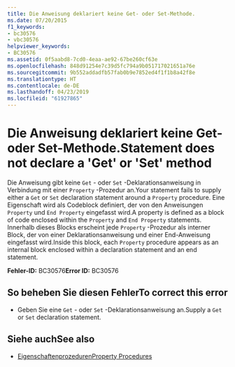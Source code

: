 ```yaml
---
title: Die Anweisung deklariert keine Get- oder Set-Methode.
ms.date: 07/20/2015
f1_keywords:
- bc30576
- vbc30576
helpviewer_keywords:
- BC30576
ms.assetid: 0f5aabd8-7cd0-4eaa-ae92-67be260cf63e
ms.openlocfilehash: 848d91254e7c39d5fc794a9b051717021651a76e
ms.sourcegitcommit: 9b552addadfb57fab0b9e7852ed4f1f1b8a42f8e
ms.translationtype: HT
ms.contentlocale: de-DE
ms.lasthandoff: 04/23/2019
ms.locfileid: "61927865"
---
```

# <a name="statement-does-not-declare-a-get-or-set-method"></a><span data-ttu-id="2d359-102">Die Anweisung deklariert keine Get- oder Set-Methode.</span><span class="sxs-lookup"><span data-stu-id="2d359-102">Statement does not declare a 'Get' or 'Set' method</span></span>
<span data-ttu-id="2d359-103">Die Anweisung gibt keine `Get` - oder `Set` -Deklarationsanweisung in Verbindung mit einer `Property` -Prozedur an.</span><span class="sxs-lookup"><span data-stu-id="2d359-103">Your statement fails to supply either a `Get` or `Set` declaration statement around a `Property` procedure.</span></span> <span data-ttu-id="2d359-104">Eine Eigenschaft wird als Codeblock definiert, der von den Anweisungen `Property` und `End Property` eingefasst wird.</span><span class="sxs-lookup"><span data-stu-id="2d359-104">A property is defined as a block of code enclosed within the `Property` and `End Property` statements.</span></span> <span data-ttu-id="2d359-105">Innerhalb dieses Blocks erscheint jede `Property` -Prozedur als interner Block, der von einer Deklarationsanweisung und einer End-Anweisung eingefasst wird.</span><span class="sxs-lookup"><span data-stu-id="2d359-105">Inside this block, each `Property` procedure appears as an internal block enclosed within a declaration statement and an end statement.</span></span>  
  
 <span data-ttu-id="2d359-106">**Fehler-ID:** BC30576</span><span class="sxs-lookup"><span data-stu-id="2d359-106">**Error ID:** BC30576</span></span>  
  
## <a name="to-correct-this-error"></a><span data-ttu-id="2d359-107">So beheben Sie diesen Fehler</span><span class="sxs-lookup"><span data-stu-id="2d359-107">To correct this error</span></span>  
  
- <span data-ttu-id="2d359-108">Geben Sie eine `Get` - oder `Set` -Deklarationsanweisung an.</span><span class="sxs-lookup"><span data-stu-id="2d359-108">Supply a `Get` or `Set` declaration statement.</span></span>  
  
## <a name="see-also"></a><span data-ttu-id="2d359-109">Siehe auch</span><span class="sxs-lookup"><span data-stu-id="2d359-109">See also</span></span>

- [<span data-ttu-id="2d359-110">Eigenschaftenprozeduren</span><span class="sxs-lookup"><span data-stu-id="2d359-110">Property Procedures</span></span>](../../visual-basic/programming-guide/language-features/procedures/property-procedures.md)
